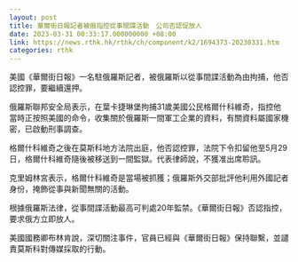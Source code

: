 ```yaml
---
layout: post
title: 華爾街日報記者被俄指控從事間諜活動　公司否認促放人
date: 2023-03-31 00:33:17.000000000 +08:00
link: https://news.rthk.hk/rthk/ch/component/k2/1694373-20230331.htm
categories: rthk
---
```


美國《華爾街日報》一名駐俄羅斯記者，被俄羅斯以從事間諜活動為由拘捕，他否認控罪，要繼續還押。

俄羅斯聯邦安全局表示，在葉卡捷琳堡拘捕31歲美國公民格爾什科維奇，指控他當時正按照美國的命令，收集關於俄羅斯一間軍工企業的資料，有關資料屬國家機密，已啟動刑事調查。

格爾什科維奇之後在莫斯科地方法院出庭，他否認控罪，法院下令扣留他至5月29日，格爾什科維奇隨後被移送到一間監獄。代表律師說，不獲准出席聆訊。

克里姆林宮表示，格爾什科維奇是當場被抓獲；俄羅斯外交部批評他利用外國記者身份，掩飾從事與新聞無關的活動。

根據俄羅斯法律，從事間諜活動最高可判處20年監禁。《華爾街日報》否認指控，要求俄方立即放人。

美國國務卿布林肯說，深切關注事件，官員已經與《華爾街日報》保持聯繫，並譴責莫斯科對傳媒採取的行動。
